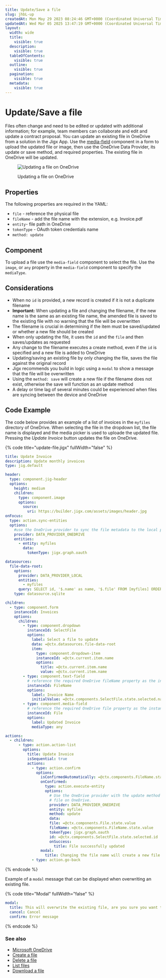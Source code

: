 ```yaml
---
title: Update/Save a file
slug: jhbL-up
createdAt: Mon May 29 2023 08:24:46 GMT+0000 (Coordinated Universal Time)
updatedAt: Wed Mar 05 2025 13:47:19 GMT+0000 (Coordinated Universal Time)
layout:
  width: wide
  title:
    visible: true
  description:
    visible: true
  tableOfContents:
    visible: true
  outline:
    visible: true
  pagination:
    visible: true
  metadata:
    visible: true
---
```


# Update/Save a file

Files often change and need to be edited or updated with additional information; for example, team members can collaborate and edit and update a contract proposal. You can update an existing file in OneDrive from a solution in the Jigx App. Use the [media-field](../../Components/form/media-field.md) component in a form to upload the updated file or image, then use the OneDrive Data Provider, its update or save method, and required properties. The existing file in OneDrive will be updated.

<figure><img src="../../../.gitbook/assets/OneDrive-update.png" alt="Updating a file on OneDrive"><figcaption><p>Updating a file on OneDrive</p></figcaption></figure>

## Properties

The following properties are required in the YAML:

* `file` - reference the physical file
* `fileName` - add the file name with the extension, e.g. Invoice.pdf
* `entity`- file path in OneDrive
* `tokenType` - OAuth token credentials name
* `method: update`

## Component

To upload a file use the `media-field` component to select the file. Use the `image`, or `any` property in the `media-field` component to specify the `mediaType`.

## Considerations

* When no `id` is provided, a new record is created if it is not a duplicate filename
* **Important:** When updating a file and changing the filename, if the new name is the same as an existing file name, the amended file is saved to the existing file with no warning that the file will be overwritten
* The filename is crucial in determining if the item must be saved/updated or whether a new file should be created
* When only updating the file, it uses the `id` and the `file` and then saves/updates as requested
* Any change to the filename executes a create method, even if the `id` is specified and a new file is added to OneDrive
* Updating/saving an existing file by only changing the file, saves the file against the original record
* Jigx recommends you build in logic using a `modal` to show a message that the file will be overwritten
* Using the `method: save` will create a new file if the filename does not exist, otherwise the save will function as an update method
* A delay or time lag of several minutes could be experienced when files are syncing between the device and OneDrive

## Code Example

The code below provides an example of a list of invoices in the `myfiles` directory of OneDrive. When selecting the file in the dropdown list, the file name is displayed and the media picker is used to uploade the updated file. Pressing the _Update Invoice_ button updates the file on OneDrive.

{% code title="update-file.jigx" fullWidth="false" %}
```yaml
title: Update Invoice
description: Update monthly invoices
type: jig.default

header:
  type: component.jig-header
  options:
    height: medium
    children:
      type: component.image
      options:
        source:
          uri: https://builder.jigx.com/assets/images/header.jpg
onFocus:
  type: action.sync-entities
  options:
    #use the OneDrive provider to sync the file metadata to the local provider.
    provider: DATA_PROVIDER_ONEDRIVE
    entities:
      - entity: myfiles
        data:
          tokenType: jigx.graph.oauth

datasources:
  file-data-root:
    options:
      provider: DATA_PROVIDER_LOCAL
      entities:
        - myfiles
      query: SELECT id, '$.name' as name, '$.file' FROM [myfiles] ORDER BY '$.name' DESC
    type: datasource.sqlite

children:
  - type: component.form
    instanceId: Invoices
    options:
      children:
        - type: component.dropdown
          instanceId: SelectFile
          options:
            label: Select a file to update
            data: =@ctx.datasources.file-data-root
            item:
              type: component.dropdown-item
              instanceId: =@ctx.current.item.name
              options:
                title: =@ctx.current.item.name
                value: =@ctx.current.item.name
        - type: component.text-field
          # reference the required OneDrive fileName property as the instanceId.
          instanceId: FileName
          options:
            label: Invoice Name
            initialValue: =@ctx.components.SelectFile.state.selected.name
        - type: component.media-field
          # reference the required OneDrive file property as the instanceId.
          instanceId: File
          options:
            label: Updated Invoice
            mediaType: any

actions:
  - children:
      - type: action.action-list
        options:
          title: Update Invoice
          isSequential: true
          actions:
            - type: action.confirm
              options:
                isConfirmedAutomatically: =@ctx.components.FileName.state.value = @ctx.components.SelectFile.state.selected.name ? true:false
                onConfirmed:
                  type: action.execute-entity
                  options:
                    # Use the OneDrive provider with the update method to update the
                    # file on OneDrive.
                    provider: DATA_PROVIDER_ONEDRIVE
                    entity: myfiles
                    method: update
                    data:
                    file: =@ctx.components.File.state.value
                    fileName: =@ctx.components.FileName.state.value
                    tokenType: jigx.graph.oauth
                    id: =@ctx.components.SelectFile.state.selected.id
                    onSuccess:
                      title: File successfully updated
                modal:
                  title: Changing the file name will create a new file (create method)
            - type: action.go-back
```
{% endcode %}

Example of a `modal` message that can be displayed when overwriting an existing file.

{% code title="Modal" fullWidth="false" %}
```yaml
modal:
  title: This will overwrite the existing file, are you sure you want to proceed?
  cancel: Cancel
  confirm: Error message
```
{% endcode %}

### See also

* [Microsoft OneDrive](https://docs.jigx.com/building-apps-with-jigx/data/data-providers/microsoft-onedrive)
* [Create a file](<Create a file.md>)
* [Delete a file](<Delete a file.md>)
* [List files](<List files.md>)
* [Download a file](<Download a file.md>)
